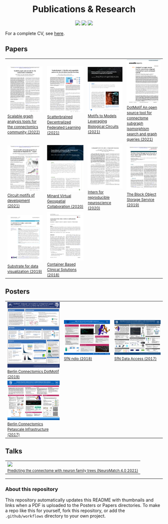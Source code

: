 <h1 align=center>Publications & Research</h1>

<p align=center>
<a href="https://scholar.google.com/citations?user=QgJ7CPUAAAAJ&hl=en"><img src="https://img.shields.io/badge/Google Scholar-4285F4?logo=Google+Scholar&style=for-the-badge&logoColor=black" /></a>
<a href="https://www.researchgate.net/scientific-contributions/2132435999_Jordan_Matelsky"><img src="https://img.shields.io/badge/ResearchGate-00ccbb?logo=ResearchGate&style=for-the-badge&logoColor=black" /></a>
<a href="https://orcid.org/0000-0002-9470-760X"><img src="https://img.shields.io/badge/ORCID-A6CE39?logo=ORCID&style=for-the-badge&logoColor=black" /></a>
</p>

For a complete CV, see [here](https://jordan.matelsky.com/resume/).

## Papers

<table><tr><td width='250'><a href='papers/2022_Scalable-graph-analysis-tools-for-the-connectomics-community.pdf'><img src=papers/thumbnails/2022_Scalable-graph-analysis-tools-for-the-connectomics-community.png /><br /><small>Scalable graph analysis tools for the connectomics community (2022)</small></a></td><td width='250'><a href='papers/2021_Scatterbrained-Decentralized-Federated-Learning.pdf'><img src=papers/thumbnails/2021_Scatterbrained-Decentralized-Federated-Learning.png /><br /><small>Scatterbrained Decentralized Federated Learning (2021)</small></a></td><td width='250'><a href='papers/2021_Motifs-to-Models-Leveraging-Biological-Circuits.pdf'><img src=papers/thumbnails/2021_Motifs-to-Models-Leveraging-Biological-Circuits.png /><br /><small>Motifs to Models Leveraging Biological Circuits (2021)</small></a></td><td width='250'><a href='papers/2021_DotMotif-An-open-source-tool-for-connectome-subgraph-isomorphism-search-and-graph-queries.pdf'><img src=papers/thumbnails/2021_DotMotif-An-open-source-tool-for-connectome-subgraph-isomorphism-search-and-graph-queries.png /><br /><small>DotMotif An open source tool for connectome subgraph isomorphism search and graph queries (2021)</small></a></td></tr><tr><td width='250'><a href='papers/2021_Circuit_motifs_of_development.pdf'><img src=papers/thumbnails/2021_Circuit_motifs_of_development.png /><br /><small>Circuit motifs of development (2021)</small></a></td><td width='250'><a href='papers/2020_Minard-Virtual-Geospatial-Collaboration.pdf'><img src=papers/thumbnails/2020_Minard-Virtual-Geospatial-Collaboration.png /><br /><small>Minard Virtual Geospatial Collaboration (2020)</small></a></td><td width='250'><a href='papers/2020_Intern-for-reproducible-neuroscience.pdf'><img src=papers/thumbnails/2020_Intern-for-reproducible-neuroscience.png /><br /><small>Intern for reproducible neuroscience (2020)</small></a></td><td width='250'><a href='papers/2019_The-Block-Object-Storage-Service.pdf'><img src=papers/thumbnails/2019_The-Block-Object-Storage-Service.png /><br /><small>The Block Object Storage Service (2019)</small></a></td></tr><tr><td width='250'><a href='papers/2019_Substrate-for-data-visualization.pdf'><img src=papers/thumbnails/2019_Substrate-for-data-visualization.png /><br /><small>Substrate for data visualization (2019)</small></a></td><td width='250'><a href='papers/2018_Container-Based-Clinical-Solutions.pdf'><img src=papers/thumbnails/2018_Container-Based-Clinical-Solutions.png /><br /><small>Container Based Clinical Solutions (2018)</small></a></td></tr></table>

## Posters

<table><tr><td width='250'><a href='posters/2019_Berlin-Connectomics_DotMotif.pdf'><img src=posters/thumbnails/2019_Berlin-Connectomics_DotMotif.png /><br /><small>Berlin Connectomics DotMotif (2019)</small></a></td><td width='250'><a href='posters/2018_SfN_ndio.pdf'><img src=posters/thumbnails/2018_SfN_ndio.png /><br /><small>SfN ndio (2018)</small></a></td><td width='250'><a href='posters/2017_SfN_Data-Access.pdf'><img src=posters/thumbnails/2017_SfN_Data-Access.png /><br /><small>SfN Data Access (2017)</small></a></td></tr><tr><td width='250'><a href='posters/2017_Berlin-Connectomics_Petascale-Infrastructure.pdf'><img src=posters/thumbnails/2017_Berlin-Connectomics_Petascale-Infrastructure.png /><br /><small>Berlin Connectomics Petascale Infrastructure (2017)</small></a></td></tr></table>

## Talks

<table><tr><td><a href='https://www.youtube.com/watch?v=fEv94br2V00'><img src='http://img.youtube.com/vi/fEv94br2V00/0.jpg' /><br /><small>Predicting the connectome with neuron family trees (NeuroMatch 4.0 2021)</small></a></td></tr></table>

---

### About this repository

This repository automatically updates this README with thumbnails and links when a PDF is uploaded to the Posters or Papers directories. To make a repo like this for yourself, fork this repository, or add the `.github/workflows` directory to your own project.


